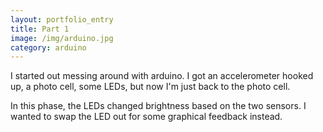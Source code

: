 ```yaml
---
layout: portfolio_entry
title: Part 1
image: /img/arduino.jpg
category: arduino
---
```

I started out messing around with arduino.  I got an accelerometer hooked up, a photo cell, some LEDs, but now I'm just back to the photo cell.  

In this phase, the LEDs changed brightness based on the two sensors. I wanted to swap the LED out for some graphical feedback instead. 